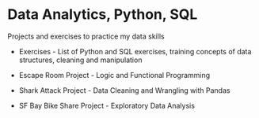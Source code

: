 # Data Analytics, Python, SQL 
Projects and exercises to practice my data skills

- Exercises - List of Python and SQL exercises, training concepts of data structures, cleaning and manipulation

- Escape Room Project - Logic and Functional Programming 

- Shark Attack Project - Data Cleaning and Wrangling with Pandas 

- SF Bay Bike Share Project - Exploratory Data Analysis 
